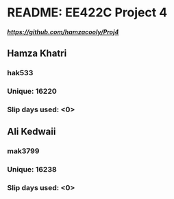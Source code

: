 # README: EE422C Project 4
##### https://github.com/hamzacooly/Proj4

## Hamza Khatri
### hak533
### Unique: 16220
### Slip days used: <0>

## Ali Kedwaii
### mak3799
### Unique: 16238
### Slip days used: <0>




